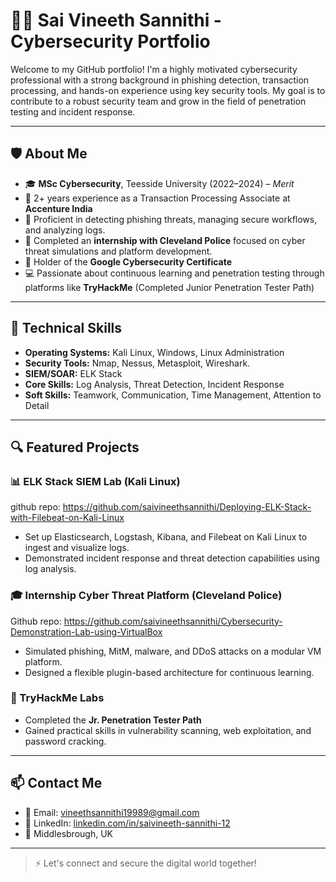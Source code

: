# 👨‍💻 Sai Vineeth Sannithi - Cybersecurity Portfolio

Welcome to my GitHub portfolio! I'm a highly motivated cybersecurity professional with a strong background in phishing detection, transaction processing, and hands-on experience using key security tools. My goal is to contribute to a robust security team and grow in the field of penetration testing and incident response.

---

## 🛡️ About Me

- 🎓 **MSc Cybersecurity**, Teesside University (2022–2024) – *Merit*
- 💼 2+ years experience as a Transaction Processing Associate at **Accenture India**
- 🎯 Proficient in detecting phishing threats, managing secure workflows, and analyzing logs.
- 👮 Completed an **internship with Cleveland Police** focused on cyber threat simulations and platform development.
- 📜 Holder of the **Google Cybersecurity Certificate**
- 💻 Passionate about continuous learning and penetration testing through platforms like **TryHackMe** (Completed Junior Penetration Tester Path)

---

## 🧰 Technical Skills

- **Operating Systems:** Kali Linux, Windows, Linux Administration
- **Security Tools:** Nmap, Nessus, Metasploit, Wireshark.
- **SIEM/SOAR:** ELK Stack
- **Core Skills:** Log Analysis, Threat Detection, Incident Response
- **Soft Skills:** Teamwork, Communication, Time Management, Attention to Detail

---

## 🔍 Featured Projects

### 📊 ELK Stack SIEM Lab (Kali Linux)
github repo: https://github.com/saivineethsannithi/Deploying-ELK-Stack-with-Filebeat-on-Kali-Linux
- Set up Elasticsearch, Logstash, Kibana, and Filebeat on Kali Linux to ingest and visualize logs.
- Demonstrated incident response and threat detection capabilities using log analysis.

### 🎓 Internship Cyber Threat Platform (Cleveland Police)
Github repo: https://github.com/saivineethsannithi/Cybersecurity-Demonstration-Lab-using-VirtualBox
- Simulated phishing, MitM, malware, and DDoS attacks on a modular VM platform.
- Designed a flexible plugin-based architecture for continuous learning.

### 🧪 TryHackMe Labs
- Completed the **Jr. Penetration Tester Path**
- Gained practical skills in vulnerability scanning, web exploitation, and password cracking.

---

## 📫 Contact Me

- 📧 Email: vineethsannithi19989@gmail.com  
- 🔗 LinkedIn: [linkedin.com/in/saivineeth-sannithi-12](https://www.linkedin.com/in/saivineeth-sannithi-12)
- 📍 Middlesbrough, UK  

---

> ⚡ Let's connect and secure the digital world together!


